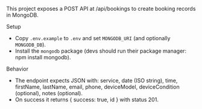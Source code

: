 This project exposes a POST API at /api/bookings to create booking records in MongoDB.

Setup

- Copy `.env.example` to `.env` and set `MONGODB_URI` (and optionally `MONGODB_DB`).
- Install the `mongodb` package (devs should run their package manager: npm install mongodb).

Behavior

- The endpoint expects JSON with: service, date (ISO string), time, firstName, lastName, email, phone, deviceModel, deviceCondition (optional), notes (optional).
- On success it returns { success: true, id } with status 201.
